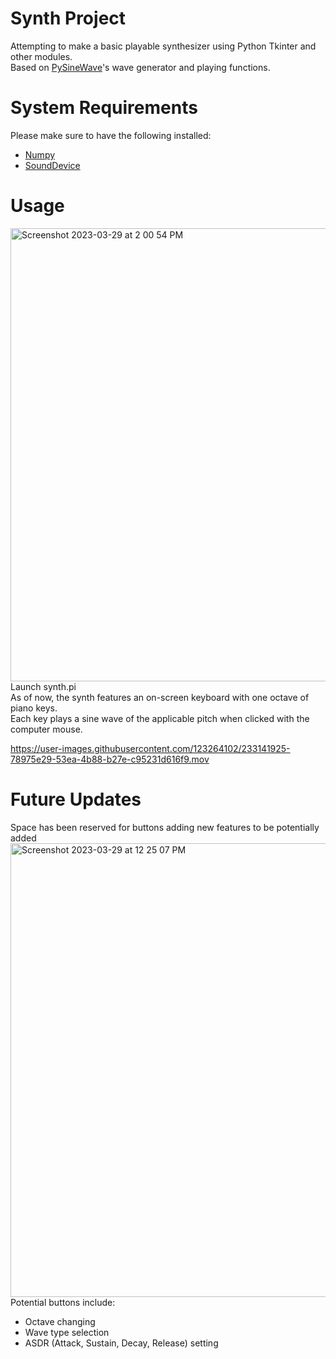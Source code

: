 # Synth Project
Attempting to make a basic playable synthesizer using Python Tkinter and other modules.<br>
Based on [PySineWave](https://pypi.org/project/pysinewave/0.0.6/)'s wave generator and playing functions.

# System Requirements
Please make sure to have the following installed:
* [Numpy](https://numpy.org/install/)
* [SoundDevice](https://python-sounddevice.readthedocs.io/en/0.4.6/installation.html)

# Usage
<img width="725" alt="Screenshot 2023-03-29 at 2 00 54 PM" src="https://user-images.githubusercontent.com/123264102/228667180-4a6b68ea-4946-46e0-8ba6-4fef47386252.png">
Launch synth.pi<br>
As of now, the synth features an on-screen keyboard with one octave of piano keys.<br>
Each key plays a sine wave of the applicable pitch when clicked with the computer mouse.

https://user-images.githubusercontent.com/123264102/233141925-78975e29-53ea-4b88-b27e-c95231d616f9.mov

# Future Updates
Space has been reserved for buttons adding new features to be potentially added
<img width="726" alt="Screenshot 2023-03-29 at 12 25 07 PM" src="https://user-images.githubusercontent.com/123264102/228648751-3a48480e-44b3-4313-b5e0-d6a971c7162c.png"><br>
Potential buttons include:
* Octave changing
* Wave type selection
* ASDR (Attack, Sustain, Decay, Release) setting
